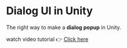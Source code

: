 # Dialog UI in Unity
The right way to make a **dialog popup** in Unity.

watch video tutorial 👉 [Click here](https://www.youtube.com/playlist?list=PLMWgYNtBT-xOZLxEBOtFyxF9mKQPJKr8D)
